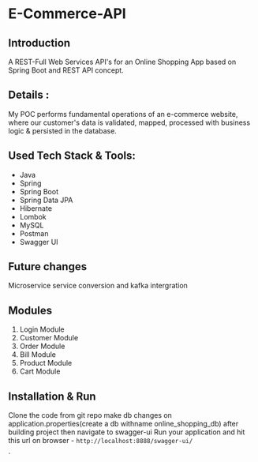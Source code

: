 # E-Commerce-API

## Introduction
A REST-Full Web Services API's for an Online Shopping App based on Spring Boot and REST API concept. 
## Details :
My POC performs fundamental operations of an e-commerce website, where our customer's data is validated, mapped, processed with business logic & persisted in the database.

## Used Tech Stack & Tools:

- Java
- Spring
- Spring Boot
- Spring Data JPA
- Hibernate
- Lombok
- MySQL
- Postman
- Swagger UI

## Future changes
Microservice service conversion and kafka intergration
## Modules
1. Login Module
2. Customer Module
3. Order Module
4. Bill Module
5. Product Module
6. Cart Module

## Installation & Run
Clone the code from git repo
make db changes on application.properties(create a db withname online_shopping_db)
after building project then navigate to swagger-ui
Run your application and hit this url on browser - `http://localhost:8888/swagger-ui/`

`
